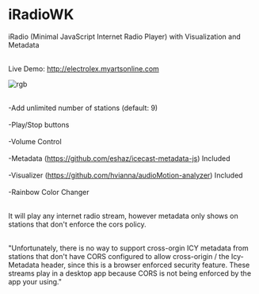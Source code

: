 # iRadioWK
iRadio (Minimal JavaScript Internet Radio Player) with Visualization and Metadata<br><br>

Live Demo: http://electrolex.myartsonline.com

![rgb](https://user-images.githubusercontent.com/16135535/134996635-ca98889b-90b6-446d-8586-019b8448419e.png)<br><br>

-Add unlimited number of stations (default: 9)<br><br>
-Play/Stop buttons<br><br>
-Volume Control<br><br>
-Metadata (https://github.com/eshaz/icecast-metadata-js) Included<br><br>
-Visualizer (https://github.com/hvianna/audioMotion-analyzer) Included <br><br>
-Rainbow Color Changer<br><br>

It will play any internet radio stream, however metadata only shows on stations that don't enforce the cors policy.<br><br>

"Unfortunately, there is no way to support cross-orgin ICY metadata from stations that don't have CORS configured 
to allow cross-origin / the Icy-Metadata header, since this is a browser enforced security feature. These streams 
play in a desktop app because CORS is not being enforced by the app your using."


